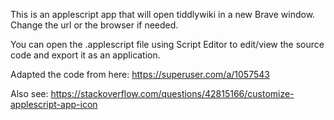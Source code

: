 This is an applescript app that will open tiddlywiki in a new Brave window. Change the url or the browser if needed.

You can open the .applescript file using Script Editor to edit/view the source code and export it as an application.


Adapted the code from here: https://superuser.com/a/1057543

Also see: https://stackoverflow.com/questions/42815166/customize-applescript-app-icon
